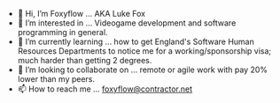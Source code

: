 - 👋 Hi, I’m Foxyflow ... AKA Luke Fox
- 👀 I’m interested in ... Videogame development and software programming in general. 
- 🌱 I’m currently learning ... how to get England's Software Human Resources Departments to notice me for a working/sponsorship visa; much harder than getting 2 degrees.
- 💞️ I’m looking to collaborate on ... remote or agile work with pay 20% lower than my peers.
- 📫 How to reach me ... foxyflow@contractor.net

<!---
foxyflow/foxyflow is a ✨ special ✨ repository because its `README.md` (this file) appears on your GitHub profile.
You can click the Preview link to take a look at your changes.
--->

